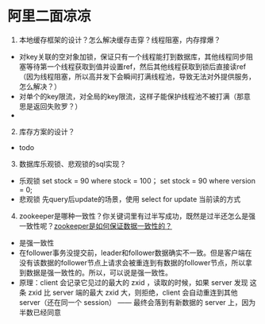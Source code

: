 # 阿里二面凉凉


1. 本地缓存框架的设计？怎么解决缓存击穿？线程阻塞，内存撑爆？
- 对key关联的空对象加锁，保证只有一个线程能打到数据库，其他线程同步阻塞等待第一个线程获取到值并设置ref，然后其他线程获取到锁后直接读ref（因为线程阻塞，所以高并发下会瞬间打满线程池，导致无法对外提供服务，怎么解决？）
- 对单个的key限流，对全局的key限流，这样子能保护线程池不被打满（那意思是返回失败罗？）
- 

2. 库存方案的设计？
- todo

3. 数据库乐观锁、悲观锁的sql实现？
- 乐观锁 set stock = 90 where stock = 100； set stock = 90 where version = 0;
- 悲观锁 先query后update的场景，使用 select for update 当前读的方式

4. zookeeper是哪种一致性？你关键词里有过半写成功，既然是过半还怎么是强一致性呢？[zookeeper是如何保证数据一致性的？](https://www.zhihu.com/question/324291664)
- 是强一致性
- 在follower事务没提交前，leader和follower数据确实不一致。但是客户端在没有该数据的follower节点上请求会被重连到有数据的follower节点，所以拿到数据是强一致性的。所以，可以说是强一致性。
- 原理：client 会记录它见过的最大的 zxid ，读取的时候，如果 server 发现 这条 zxid 比 server 端的最大 zxid 大，则拒绝，client 会自动重连到其他server（还在同一个 session） —— 最终会落到有新数据的 server 上，因为半数已经同意
